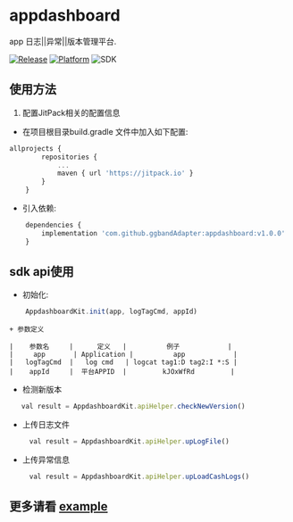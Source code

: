 # appdashboard

app 日志||异常||版本管理平台.

[![Release](https://jitpack.io/v/ggbandAdapter/appdashboard.svg)](https://jitpack.io/#ggbandAdapter/appdashboard)
[![Platform](https://img.shields.io/badge/platform-android-green.svg)](http://developer.android.com/index.html)
![SDK](https://img.shields.io/badge/SDK-15%2B-green.svg)

## 使用方法

1. 配置JitPack相关的配置信息
 + 在项目根目录build.gradle 文件中加入如下配置:
```javascript
allprojects {
		repositories {
			...
			maven { url 'https://jitpack.io' }
		}
	}
```

 + 引入依赖:
```javascript
	dependencies {
		implementation 'com.github.ggbandAdapter:appdashboard:v1.0.0'
	}
```
## sdk api使用
 + 初始化:
```javascript
 	AppdashboardKit.init(app, logTagCmd, appId)
```
    + 参数定义

	|    参数名     |      定义   |          例子            |
	|     app       | Application |          app            |
	|   logTagCmd  |   log cmd   | logcat tag1:D tag2:I *:S |
	|    appId     |  平台APPID  |         kJOxWfRd         |
  + 检测新版本
```javascript
   val result = AppdashboardKit.apiHelper.checkNewVersion()
```
  + 上传日志文件
```javascript
     val result = AppdashboardKit.apiHelper.upLogFile()
```
  + 上传异常信息
```javascript
     val result = AppdashboardKit.apiHelper.upLoadCashLogs()
```
## 更多请看 [example](https://github.com/ggbandAdapter/appdashboard/tree/master/app)
